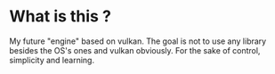 # What is this ?
My future "engine" based on vulkan. The goal is not to use any library besides the OS's ones and vulkan obviously. For the sake of control, simplicity and learning.
